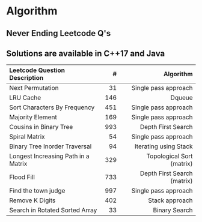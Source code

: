 # Algorithm
Never Ending Leetcode Q's
-----------------------------------------
Solutions are available in C++17 and Java
-----------------------------------------
|Leetcode Question Description|#|Algorithm|
|:-------------------|----------------:|-----:|
|Next Permutation|31|Single pass approach|
|LRU Cache|146|Dqueue|
|Sort Characters By Frequency|451|Single pass approach|
|Majority Element|169|Single pass approach|
|Cousins in Binary Tree|993|Depth First Search|
|Spiral Matrix|54|Single pass approach|
|Binary Tree Inorder Traversal|94|Iterating using Stack|
|Longest Increasing Path in a Matrix|329|Topological Sort (matrix)|
|Flood Fill|733|Depth First Search (matrix)|
|Find the town judge|997|Single pass approach|
|Remove K Digits|402|Stack approach|
|Search in Rotated Sorted Array|33|Binary Search|
